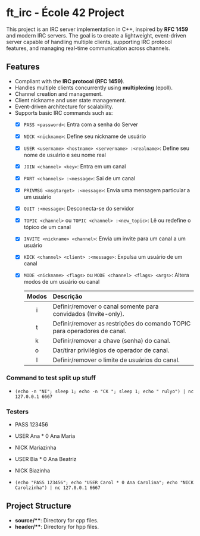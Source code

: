 # ft_irc - École 42 Project

This project is an IRC server implementation in C++, inspired by **RFC 1459** and modern IRC servers. The goal is to create a lightweight, event-driven server capable of handling multiple clients, supporting IRC protocol features, and managing real-time communication across channels.

## Features

- Compliant with the **IRC protocol (RFC 1459)**.
- Handles multiple clients concurrently using **multiplexing** (epoll).
- Channel creation and management.
- Client nickname and user state management.
- Event-driven architecture for scalability.
- Supports basic IRC commands such as:
    - [x] `PASS <password>`: Entra com a senha do Server
    - [x] `NICK <nickname>`: Define seu nickname de usuário
    - [x] `USER <username> <hostname> <servername> :<realname>`: Define seu nome de usuário e seu nome real
    - [x] `JOIN <channel> <key>`: Entra em um canal
    - [x] `PART <channels> :<message>`: Sai de um canal
    - [x] `PRIVMSG <msgtarget> :<message>`: Envia uma mensagem particular a um usuário
    - [x] `QUIT :<message>`: Desconecta-se do servidor
    - [x] `TOPIC <channel>` ou `TOPIC <channel> :<new_topic>`: Lê ou redefine o tópico de um canal
    - [x] `INVITE <nickname> <channel>`: Envia um invite para um canal a um usuário
    - [x] `KICK <channel> <client> :<message>`: Expulsa um usuário de um canal
    - [x] `MODE <nickname> <flags>` ou `MODE <channel> <flags> <args>`: Altera modos de um usuário ou canal

        | Modos | Descrição |
        |:---:|:--- |
        | i | Definir/remover o canal somente para convidados (Invite-only). |
        | t | Definir/remover as restrições do comando TOPIC para operadores de canal. |
        | k | Definir/remover a chave (senha) do canal. |
        | o | Dar/tirar privilégios de operador de canal. |
        | l | Definir/remover o limite de usuários do canal. |


### Command to test split up stuff

- `(echo -n "NI"; sleep 1; echo -n "CK "; sleep 1; echo " rulyo") | nc 127.0.0.1 6667`

### Testers

- PASS 123456

- USER Ana * 0 Ana Maria
- NICK Mariazinha

- USER Bia * 0 Ana Beatriz
- NICK Biazinha

- `(echo "PASS 123456"; echo "USER Carol * 0 Ana Carolina"; echo "NICK Carolzinha") | nc 127.0.0.1 6667`

## Project Structure

- **source/\*\***: Directory for cpp files.
- **header/\*\***: Directory for hpp files.
